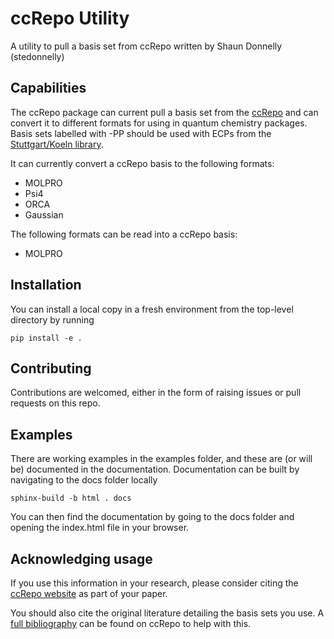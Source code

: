 # ccRepo Utility

A utility to pull a basis set from ccRepo written by Shaun Donnelly (stedonnelly)

## Capabilities

The ccRepo package can current pull a basis set from the [ccRepo](http://www.grant-hill.group.shef.ac.uk/ccrepo/index.html) and can convert it to different formats for using in quantum chemistry packages.
Basis sets labelled with -PP should be used with ECPs from the [Stuttgart/Koeln library](https://www.tc.uni-koeln.de/PP/index.en.html).

It can currently convert a ccRepo basis to the following formats:

   - MOLPRO
   - Psi4
   - ORCA
   - Gaussian

The following formats can be read into a ccRepo basis:

   - MOLPRO

## Installation
   
You can install a local copy in a fresh environment from the top-level directory by running

    pip install -e .

## Contributing

Contributions are welcomed, either in the form of raising issues or pull requests on this repo.

## Examples

There are working examples in the examples folder, and these are (or will be) documented in the documentation. Documentation can be built by navigating to the docs folder locally 

    sphinx-build -b html . docs

You can then find the documentation by going to the docs folder and opening the index.html file in your browser.

## Acknowledging usage

If you use this information in your research, please consider citing the [ccRepo website](http://www.grant-hill.group.shef.ac.uk/ccrepo/index.html) as part of your paper.

You should also cite the original literature detailing the basis sets you use. A [full bibliography](http://www.grant-hill.group.shef.ac.uk/ccrepo/bib.html) can be found on ccRepo to help with this.
